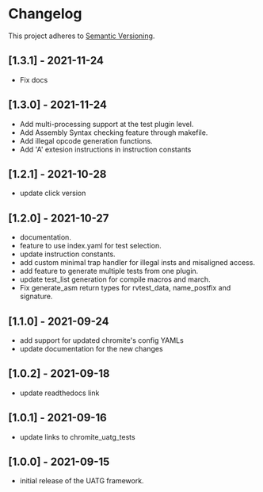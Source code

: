 # Changelog

This project adheres to [Semantic Versioning](https://semver.org/spec/v2.0.0.html).

## [1.3.1] - 2021-11-24
- Fix docs

## [1.3.0] - 2021-11-24
- Add multi-processing support at the test plugin level.
- Add Assembly Syntax checking feature through makefile.
- Add illegal opcode generation functions.
- Add 'A' extesion instructions in instruction constants

## [1.2.1] - 2021-10-28
- update click version

## [1.2.0] - 2021-10-27
- documentation.
- feature to use index.yaml for test selection.
- update instruction constants.
- add custom minimal trap handler for illegal insts and misaligned access.
- add feature to generate multiple tests from one plugin.
- update test_list generation for compile macros and march.
- Fix generate_asm return types for rvtest_data, name_postfix and signature.

## [1.1.0] - 2021-09-24
- add support for updated chromite's config YAMLs
- update documentation for the new changes 

## [1.0.2] - 2021-09-18
- update readthedocs link

## [1.0.1] - 2021-09-16
- update links to chromite_uatg_tests

## [1.0.0] - 2021-09-15
- initial release of the UATG framework.
